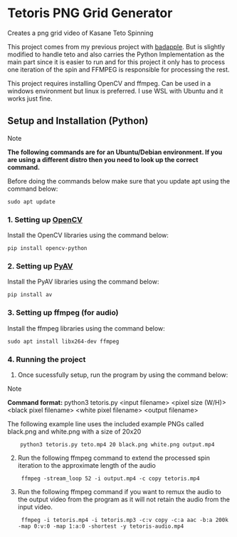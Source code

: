 # Tetoris PNG Grid Generator

Creates a png grid video of Kasane Teto Spinning 

This project comes from my previous project with [badapple](). But is slightly modified to handle teto and also carries the Python Implementation as the main part since it is easier to run and for this project it only has to process one iteration of the spin and FFMPEG is responsible for processing the rest.

This project requires installing OpenCV and ffmpeg. Can be used in a windows environment but linux is preferred. I use WSL with Ubuntu and it works just fine.

## Setup and Installation (Python)

> [!Note]
> **The following commands are for an Ubuntu/Debian environment. If you are using a different distro then you need to look up the correct command.**

Before doing the commands below make sure that you update apt using the command below:

    sudo apt update

### 1. Setting up [OpenCV](https://opencv.org/)

Install the OpenCV libraries using the command below:

    pip install opencv-python

### 2. Setting up [PyAV](https://github.com/PyAV-Org/PyAV)

Install the PyAV libraries using the command below:

    pip install av
    
### 3. Setting up ffmpeg (for audio)

Install the ffmpeg libraries using the command below:

    sudo apt install libx264-dev ffmpeg

### 4. Running the project

1. Once sucessfully setup, run the program by using the command below:

> [!Note]
> **Command format:** python3 tetoris.py \<input filename> \<pixel size (W/H)> \<black pixel filename> \<white pixel filename> \<output filename>
>
> The following example line uses the included example PNGs called black.png and white.png with a size of 20x20

        python3 tetoris.py teto.mp4 20 black.png white.png output.mp4
		
2. Run the following ffmpeg command to extend the processed spin iteration to the approximate length of the audio

		ffmpeg -stream_loop 52 -i output.mp4 -c copy tetoris.mp4

3. Run the following ffmpeg command if you want to remux the audio to the output video from the program as it will not retain the audio from the input video.
    
        ffmpeg -i tetoris.mp4 -i tetoris.mp3 -c:v copy -c:a aac -b:a 200k -map 0:v:0 -map 1:a:0 -shortest -y tetoris-audio.mp4
